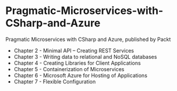 # Pragmatic-Microservices-with-CSharp-and-Azure

Pragmatic Microservices with CSharp and Azure, published by Packt

* Chapter 2 - Minimal API – Creating REST Services
* Chapter 3 - Writing data to relational and NoSQL databases
* Chapter 4 - Creating Libraries for Client Applications
* Chapter 5 - Containerization of Microservices
* Chapter 6 - Microsoft Azure for Hosting of Applications
* Chapter 7 - Flexible Configuration